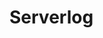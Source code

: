 # Serverlog

<script>
import d3 from "src/external/d3.v5.js"
import moment from "src/external/moment.js";

// moment("2020-01-29T13:48:38.798Z").toDate().toString()

(async() => {


  var currentlogs = []

  var starttime = performance.now()

  var requestMap = new Map()

  // lively4url + "/demos/data/livelyboot-serverlog.log"
  var url = "https://lively-kernel.org/lively4/lively4-server/server.log"

  var logstring = await fetch(url).then(r => r.text())
  logstring.split("\n").forEach(line => {
    /*
    `[2020-01-29T13:48:38.798Z] [server] REQUEST[0]  START GET	/lively4-jens/swx-loader.js`.match(/\[(.*)\] +\[server\] REQUEST\[([0-9]+)\]  START GET	([^ ]+)/)
    
    `[2020-01-29T13:48:38.898Z] [server] REQUEST[0]  FINISHED GET (100ms) /lively4-jens/swx-loader.js`.match(/\[(.*)\] +\[server\] REQUEST\[([0-9]+)\]  FINISHED GET \(([0-9]+)ms\)/)
    */
    var m = line.match(/\[(.*)\] +\[server\] REQUEST\[([0-9]+)\]  START GET	([^ ]+)/)
    if (m) {
      let timestamp = m[1]
      let req = m[2]
      let url = m[3]
      let d = {
        url: url, 
        req: req, 
        start: moment(timestamp).toDate().getTime() }
      currentlogs.push(d)
      requestMap.set(req, d)
    } 
    
    m = line.match(/\[(.*)\] +\[server\] REQUEST\[([0-9]+)\]  FINISHED GET \(([0-9]+)ms\)/)
    if (m) {
      let timestamp = m[1]
      let req = m[2]
      let time = parseInt(m[2])
      var d = requestMap.get(req)
      if (d) {
        d.time = time;
        d.finished = moment(timestamp).toDate().getTime()
      } else {
        console.log("[serverlog viz] no start found for " + req)
      }
    }
  })
  // console.log("loaded Bootlog in " + (performance.now() - starttime))


  if (currentlogs.length == 0) {
    return "no log server log: " + url
  }
 
  var chart = await lively.create("d3-barchart")
  chart.style.width = "1200px"
  
  var offset = currentlogs[0].start
  var color = d3.scaleOrdinal(d3.schemeCategory10);           
  var nodeMap = new Map();              
  var data = currentlogs
    .map(ea => {
      return {
        log: ea,
        children: [],
        label: "[" + ea.req + "] " + ea.url.replace(/.*\//,""),
        x0: ea.start - offset,
        x1: ea.finished- offset,
      }
    })
  
        
  chart.config({
    onclick(d, evt) {
      if(evt.shiftKey) {
        lively.openInspector(d)
      } else {
        lively.openBrowser(d.log.url, true)
      }
    },
    // color(d) {
    //   return color(d.log.mode)
    // },
    title(d) {
      return d.log.url
      // return d.log.mode + " \n" + d.log.url + "\n" + d.log.time.toFixed(2) + "ms"
    }
  })
  
  chart.setData(data)
  chart.updateViz() 
  debugger
  chart.style.height = chart.get("svg").getBBox().height + "px"
  

  return <div>{chart}</div>
})()
</script>
